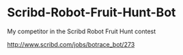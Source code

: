 Scribd-Robot-Fruit-Hunt-Bot
===========================

My competitor in the Scribd Robot Fruit Hunt contest

http://www.scribd.com/jobs/botrace_bot/273
